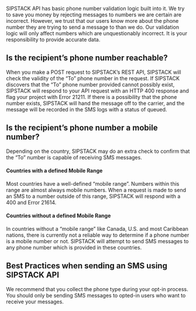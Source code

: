 SIPSTACK API has basic phone number validation logic built into it. We try to save you money by rejecting messages to numbers we are certain are incorrect. However, we trust that our users know more about the phone number they are trying to send a message to than we do. Our validation logic will only affect numbers which are unquestionably incorrect. It is your responsibility to provide accurate data.

## Is the recipient’s phone number reachable?
When you make a  POST request to SIPSTACK’s REST API, SIPSTACK will check the validity of the “To” phone number in the request. If SIPSTACK discovers that the “To” phone number provided cannot possibly exist, SIPSTACK will respond to your API request with an HTTP 400 response and flag your project with Error 21211. If there is a possibility that the phone number exists, SIPSTACK will hand the message off to the carrier, and the message will be recorded in the SMS logs with a status of queued.

## Is the recipient’s phone number a mobile number?
Depending on the country, SIPSTACK may do an extra check to confirm that the “To” number is capable of receiving SMS messages.

#### Countries with a defined Mobile Range
Most countries have a well-defined “mobile range”. Numbers within this range are almost always mobile numbers. When a request is made to send an SMS to a number outside of this range, SIPSTACK will respond with a 400 and Error 21614.

#### Countries without a defined Mobile Range
In countries without a “mobile range” like Canada, U.S. and most Caribbean nations, there is currently not a reliable way to determine if a phone number is a mobile number or not. SIPSTACK will attempt to send SMS messages to any phone number which is provided in these countries.

## Best Practices when sending an SMS using SIPSTACK API
We recommend that you collect the phone type during your opt-in process. You should only be sending SMS messages to opted-in users who want to receive your messages.